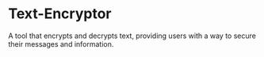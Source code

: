 # Text-Encryptor
A tool that encrypts and decrypts text, providing users with a way to secure their messages and information.
